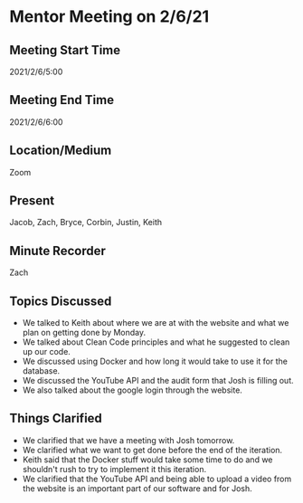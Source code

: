 # Mentor Meeting on 2/6/21

## Meeting Start Time

2021/2/6/5:00

## Meeting End Time

2021/2/6/6:00

## Location/Medium

Zoom

## Present

Jacob, Zach, Bryce, Corbin, Justin, Keith

## Minute Recorder

Zach

## Topics Discussed

- We talked to Keith about where we are at with the website and what we plan on getting done by Monday. 
- We talked about Clean Code principles and what he suggested to clean up our code. 
- We discussed using Docker and how long it would take to use it for the database. 
- We discussed the YouTube API and the audit form that Josh is filling out. 
- We also talked about the google login through the website. 

## Things Clarified

- We clarified that we have a meeting with Josh tomorrow. 
- We clarified what we want to get done before the end of the iteration. 
- Keith said that the Docker stuff would take some time to do and we shouldn't rush to try to implement it this iteration. 
- We clarified that the YouTube API and being able to upload a video from the website is an important part of our software and for Josh. 
